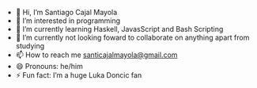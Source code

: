 - 👋 Hi, I’m Santiago Cajal Mayola
- 👀 I’m interested in programming
- 🌱 I’m currently learning Haskell, JavasScript and Bash Scripting
- 💞️ I’m currently not looking foward to collaborate on anything apart from studying 
- 📫 How to reach me santicajalmayola@gmail.com
- 😄 Pronouns: he/him
- ⚡ Fun fact: I’m a huge Luka Doncic fan 

<!---
SantiagoCajal/SantiagoCajal is a ✨ special ✨ repository because its `README.md` (this file) appears on your GitHub profile.
You can click the Preview link to take a look at your changes.
--->
